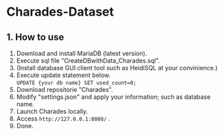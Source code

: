 # Charades-Dataset

## 1. How to use
1. Download and install MariaDB (latest version).
2. Execute sql file "CreateDBwithData_Charades.sql".
3. (Install database GUI client tool such as HeidiSQL at your convinience.)
4. Execute update statement below.<br>
    `UPDATE {your db name} SET used_count=0;`
5. Download repositorie "Charades".
6. Modify "settings.json" and apply your information; such as database name.
7. Launch Charades locally.
8. Access `http://127.0.0.1:8080/` .
9. Done.
